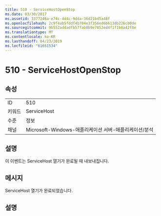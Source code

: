 ```yaml
---
title: 510 - ServiceHostOpenStop
ms.date: 03/30/2017
ms.assetid: 3377246a-e74c-4d4c-9dda-36d21bd5a48f
ms.openlocfilehash: 2c9f4ab5fddf4b704e3f356ed6b613db226cb0de
ms.sourcegitcommit: 9b552addadfb57fab0b9e7852ed4f1f1b8a42f8e
ms.translationtype: MT
ms.contentlocale: ko-KR
ms.lasthandoff: 04/23/2019
ms.locfileid: "61651534"
---
```

# <a name="510---servicehostopenstop"></a>510 - ServiceHostOpenStop
## <a name="properties"></a>속성  
  
|||  
|-|-|  
|ID|510|  
|키워드|ServiceHost|  
|수준|정보|  
|채널|Microsoft-Windows-애플리케이션 서버-애플리케이션/분석|  
  
## <a name="description"></a>설명  
 이 이벤트는 ServiceHost 열기가 완료될 때 내보내집니다.  
  
## <a name="message"></a>메시지  
 ServiceHost 열기가 완료되었습니다.  
  
## <a name="details"></a>설명
